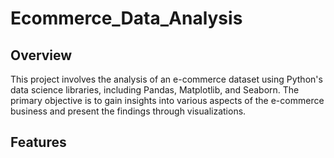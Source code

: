 # Ecommerce_Data_Analysis

## Overview

This project involves the analysis of an e-commerce dataset using Python's data science libraries, including Pandas, Matplotlib, and Seaborn. The primary objective is to gain insights into various aspects of the e-commerce business and present the findings through visualizations.

## Features

